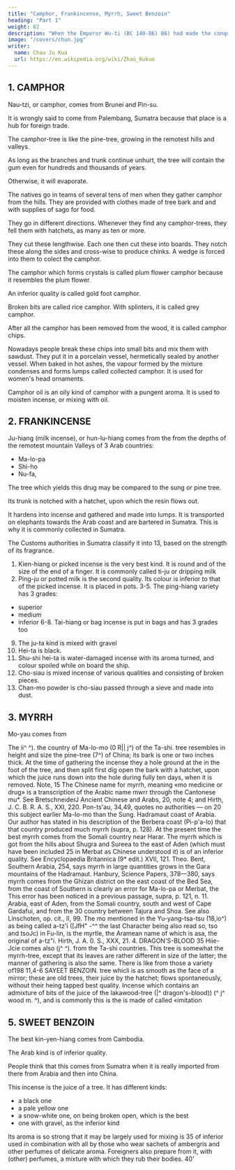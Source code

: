 ```yaml
---
title: "Camphor, Frankincense, Myrrh, Sweet Benzoin"
heading: "Part 1"
weight: 62
description: "When the Emperor Wu-ti (BC 140-86) 86) had made the conquest of Southern Yue, he sent a mission from Suwon across the sea to reconnoitre Hainan"
image: "/covers/chun.jpg"
writer:
  name: Chau Ju Kua
  url: https://en.wikipedia.org/wiki/Zhao_Rukuo
---
```



## 1. CAMPHOR

Nau-tzi, or camphor, comes from Brunei <!-- called according to some Fo-ni --> and Pin-su.

It is wrongly said to come from Palembang, Sumatra because that place is a hub for foreign trade. 

The camphor-tree is like the pine-tree, growing in the remotest hills and valleys.

As long as the branches and trunk continue unhurt, the tree will contain the gum even for hundreds and thousands of years. 

Otherwise, it will evaporate.


The natives go in teams of several tens of men when they gather camphor from the hills. They are provided with clothes made of tree bark and and with supplies of sago for food.

They go in different directions. Whenever they find any camphor-trees, they fell them with hatchets, as many as ten or more.

They cut these lengthwise. Each one then cut these into boards. They notch these along the sides and cross-wise to produce chinks. A wedge is forced into them to colect the camphor. 

The camphor which forms crystals is called plum flower camphor because it resembles the plum flower. 

An inferior quality is called gold foot camphor. 

Broken bits are called rice camphor. With splinters, it is called grey camphor.

After all the camphor has been removed from the wood, it is called camphor chips. 


Nowadays people break these chips into small bits and mix them with sawdust. They put it in a porcelain vessel, hermetically sealed by another
vessel. When baked in hot ashes, the vapour formed by the mixture condenses and forms lumps called collected camphor.
It is used for women's head ornaments.

Camphor oil is an oily kind of camphor with a pungent aroma. It is used to moisten incense, or mixing with oil. 


<!-- Notes.
5
Fo-ni and P'o-ni, both pronounced in Cantonese Fat-ni and Put-ni, transcribe respectively
1)
Brni, Borneo, and apply more particularly to the west coast of that island. See supra, pp. 155, 156.
Pin-su, in Cantonese Pan-ts'iit, the latter form representing the sound Pansor, is the Pansur or
Fansur of mediaeval Arab and vrestern writers, the Barus of later writers. Barus is the name of
the principal mart of this commodity in Sumatra, and the word has been affixed by traders to 10
it from the camphor of Japan. See Reinaud, Relations, I, 7, Masudi, Prairies d'or,
Ibn Batuta, Voyages, IV, 241, and especially Yule, Marco Polo, II, 282, 285—288. Also
Crawfurd, Hist. Malay Archipelago, I, 515—517.
Liang-shu, 54,i4% mentions among the products of Lang-ya-siu (3& ^' Vm} (which
discriminate
,
I,
338,
be Tennasserim or the Kra district on the Msilay Vemnsuls!) p o-lit-Mang (^^ :ffi' .S>), t5
and T'ang-pon-ts'au (Pon-ts'au-kang-mu, 84,56) says that «in olden times p'o-lu-hiartg came from
may
P'o-liis.
We are inclined, however, to believe that^ o-Zit is a truncated transcription of Sanskrit Jcar-
pura, and does not represent Barus, as Gerini (Researches, 427) and Pelliot (B. E. F. E.G.,
341) are disposed to think. Hiian-tsang, Si-yu-ki, 10, speaks of Me-pu-lo
(^^
IV
-^i) as a
'f|j
product of Madura.
20
Yu-yang-tsa-tsu, 18,7*, says nThe tree which produces the alung-nau perfumes
comes from P


by Persian
Icapur). 

It

also
Perak, or thereabout),
comes from Po-ssi
where
(Persia,
i.
e.,
it
it
is
called hu-pu-p' o-lii
was brought
to
China
The tree is from eighty to ninety feet high, and some six or seven (feet) in
The leaves are round and white on the back. It has no flowers. The tree is either
"^6an» (^^)- Lean trees produce t\6 p o-lu-Ttau (or tibalm» >M^). One authority
ships).
circumference.
«fat»
[-^'
o-li
(»§ H^
(J52)
*"'
25-
says that lean trees produce lung-nau (our abaroos camphor))), and the fat ones p'o-lii-kau
into the heart of the tree
(camphor balm). If one cuts
out freely from the butt
(i^)- The drug can be
and
splits
it
open, the
oil (lit.
grease) flows
got also by chopping
thepiecesinapit. There are other methods of extracting
it».
Conf.
up the wood and putting
Marsden's remarks in note 2.
30'
Marsden,
History of Sumatra, 121, says= nThe natives, from long experience, know
whether any (camphor) is contained within, by striking it (i. e., the tree) with a stick. In that case,
2)
they cut
it
down and
split it
with wedges into small pieces, finding the camphire in the interstices in
the state of a concrete crystallization. Some have asserted that
this substance is procured,
or camphire
oil;
but
this, I
it is from the old trees alone that
and that in the young trees it is in a fluid state, callei meeniacapoor, 3S
have good authority to pronounce a mistake. The same kind of tree
does not produce the dry, transparent, and flaky substance, nor ever
traders distinguish usually three difi'erent degrees of quality in it, by the names
of head, belly and foot, according to its purity and whiteness, which depend upon its being more
that produces the
would
....
fluid,
The
or less free from particles of the wood, and other heterogeneous matter, that mix with it in
collecting, after the first large pieces are picked out. Some add a fourth sort, of extraordinary
fineness, of which a few pounds only are imported to Canton in the year, and sell there at the
40
rate of two thousand dollars the pccula.
3)
In a previous passage (supra, p. 156), our author mentions four varieties of camphor as
it may be the same as the ts'ang-nau
here
coming from Borneo; one of these he calls su-nau;
mentioned. See Gerini, Researches, 432 et seqq.
Yu-yang-tsa-tsu, 1,8% mentions some extraordinarily fragrant camphor which was brought
to
(in A. D. 756) as tribute from Kiau-chi or
Tongking. It was
the Emperor of China Huan-tsung
called lau-lung-nau and
also, a^v^Tentlj,
jui-lung-nau


HS). This

may be
fourth sort» mentioned by Marsden in the preceding note, though no longer
by the name given
it
in the
known
T'ang dynasty.
Nearly all the camphor used in China is procured from the Laurus camphora, L., called
Chang {^m)- Nan-yufe-pi-ki (of the eighteenth century), 5,io, says that lung-nau (baroos camphor)
5 comes from Fo-ta-ni ('^
;^ Patani?). The Cantonese mix it with chang-nau (i. e., camphor
from the Laurus camphora) which comes from Shau-chou (^^
in Kuang-tung); hence its
name of shau-naun. In northern China camphor is usually called ch'au-nau (iM B^) from Ch'au-
ch6u, also in Kuang-tung, and not far distant from Shau-chou. This latter name ck'.au-nau must
be the correct form. See also Bretschneider, Botanicon Sinicum, 346 (J. 0. B. K. A. S., XXV).
10 Linschoten, Voyage to the East Indies, II, 118 (Hakl. Soc. edit.) remarks that one pound of
Borneo camphor was worth one hundred pounds of Chin-cheu (i. e., Chinese) camphor.
4) Marsden, op. cit, 123 says= «The camphire oil is a valuable domestic medicine, and
much used by the Sumatrans
It is rather a liquid and volatile resin, distilling from one
species of the camphire tree, without any oleaginous quality».
15
Our author states (supra, p. 67) that camphor was also a product of Tan-ma-ling, of Java
(p. 77), and of Ling-ya-ssi-kia (p. 68) Chou K'ii-fei adds Chu-lien. See supra, p, 100, n. -->


## 2. FRANKINCENSE

Ju-hiang (milk incense), or hun-lu-hiang comes from the from the depths of the remotest mountain Valleys of 3 Arab countries:
- Ma-lo-pa
- Shi-ho
- Nu-fa, 

The tree which yields this drug may be compared to the sung or pine tree. 

Its trunk is notched with a hatchet, upon which the resin flows out. 

It hardens into incense and gathered and made into lumps. It is transported on elephants towards the Arab coast and are bartered in Sumatra. This is why it is commonly collected in Sumatra.

The Customs authorities in Sumatra classify it into 13, based on the strength of its fragrance. 

1. Kien-hiang or picked incense is the very best kind. It is round and of the size of the end of a finger. It is commonly called ti-ju or dripping milk
2. Ping-ju or potted milk is the second quality. Its colour is inferior to that of the picked incense. It is placed in pots. 
3-5. The ping-hiang variety has 3 grades:
  - superior
  - medium
  - inferior
6-8. Tai-hiang or bag incense is put in bags and has 3 grades too
9. The ju-ta kind is mixed with gravel
10. Hei-ta is black. 
11. Shu-shi hei-ta is water-damaged incense with its aroma turned, and colour spoiled while on board the ship.
12. Cho-siau is mixed incense of various qualities and consisting of broken pieces. 
13. Chan-mo powder is cho-siau passed through a sieve and made into dust.

<!-- Notes.
1)
Ju-Mang
China, was given
«milk».
or «inilk incenseo; this, the
from
it
Marco Polo
old sound hun-luk)
common name for olibanum or frankincense in
name of incense luban means likewise 15
The second name liun-lu (in Cantonese fan-lvk,
appearance. The Arabic
its
«white incenses.
calls it
unquestionably derived from the Arabic kundur (.iX^), or the Indian form
is
hnndu 01 Tiundwra. Turkish-osm.
Dialecte, vol. II, col. 1636,
may
giinlUJc,
afrankincense, olibanum », Eadloff,
be derived from the Chinese. Conf. Hirth,
Worterbuch d.TQrk-
J.
A. 0.
S.,
XXX, 23.
word Mn-lu to designate frankincense, but there is some 20
confusion in their use of the term, benzoin and other drugs being frequently confounded with the
true olibanum. See Bretschneider, Botanicon Sinicum, 111,460 462, and Ancient Chinese and
Arabs, 19; also Hirth, China and the Eoman Orient, 266—268. Pon-ts'au, 34,45'' gives its
ffi||), tu-lu
«foreign names» as mo-lo
.^S, erroneously
(j^ "'S') *°^ h'ie-to-lo, ('/^
written to-Tc'ie-lo). Tu-lu is probably Sanskrit turu{shJca), the Indian incense, and k'ie-to-lo is 25
The
older Chinese works only use the
—
^
(^
hhadira, the Acacia catechu.
2)
Ma-lo-pa or Merbat, Shi-ho or Shehr and Nn-fa or Dufar, were the three ports of the
coast of Arabia, the «Land of Frankincense)). See supra, pp. 116 and 121, n. 11.
Hadramaut
Nan-fang-ts'au-mu-chuang (third century A. D.)
is a big tree (which furnishes
sea-coast in Ta-ts'in. It
2,i'',
it),
says ahun-lu incense comes from the
the branches and leaves are just like 30
those of an old pine (/j^). It grows in the sand. The flowers (lit. buds) are full-blown in summer,
(when) the sap of the tree flows onto the sand, where it is gathered)). Sni-shu, 83,i6* mentions
hun-lu-hiang among the products of Po-ssi (Persia), meaning probably that it was brought to
China on Persian ships. Huan-tsang stated that in the country of 0-ch'a-li (in Southern
India, near Malwa) grew the hun-lu-hiang tree, the leaves of which resembled those of the 35
pyrus). This is presumably the Boswellia thurifera, Colebrooke, whereas the
t'ang-li
(^
^
Arabian olibanum
Sinicum,
II,
is
produced by the Boswellia
303, III, 460. See also
Marco Polo,
441, says «Dufar
See Bretschneider, Botanicon
Carterii, Birdw.
Linschoten,
op.
cit., II,
99.
a great and noble and fine
city, and lies 500 miles
produced here, and I will 40
tell you how it grows. The trees are like small fir-trees; these are notched with a knife in several
places, and from these notches the incense is exuded. Sometimes also it flows from the tree with-
out any notch; this is by reason of the great heat of the sun there.)) See also Yule's exhaustive
to
II,
the north-west of Esher
note on the above in his
(i.
e.,
is
es-Shehr)
Marco Polo,
II,
....
Much
white incense
is
442—447. Theodore Bent, Exploration of the Fran-
(p. 119)= «Near Cape Risut a 45
kincense country. Southern Arabia (Geo. Journal VI, 109—134, says
large tract of country
trees, their small
is
covered with frankincense trees, with their bright green leaves like ash
green flowers, and their insignificant fruit
Hoye and Haski, about four days journey
....
inland from Mirbat
The
....
best is obtained at spots called
The second
in quality
comesII>2-4
MTEEn.
— dkagon's-blood.
197
from near Cape Risut, and also a little further west at a place called
Chiseri». «To the south of
Mount Haghier (in Sokotra) one comes across valleys entirely full of
frankincense-trees. The best
quality is called leban Idkt, and the second quality Ulan resimln Theo.
Bent, Southern Arabia,
234, 252, 380.
3)
writers.
Our author knew
of the African frankincense (supra, p. 130) as well as of the Arabian.
or anipple incenses by mediaeval Chinese
Also called ju-fou-hiang
Bretschn eider,
(^ |^ ^)
Botanicon Sinicum,
III, 460. -->


## 3. MYRRH

Mo-yau comes from

The
ii^
^).
the country of Ma-lo-mo
(0 R|| j^) of the Ta-shi.
tree resembles in height and size the pine-tree (7^) of China; its bark is
one or two inches thick. At the time of gathering the incense they
a hole
ground at the
in the
foot of the tree,
and then
split
first
dig
open the bark
with a hatchet, upon which the juice runs down into the hole during fully
ten days,
when
it is
removed.
Note,
15
The Chinese name for myrrh, meaning «mo medicine or drug» is a transcription of the
Arabic name mwrr
through the Cantonese mu*. See BretschneiderJ Ancient Chinese and
Arabs, 20, note 4; and Hirth, J. C. B. R. A. S., XXI, 220. Pon-ts'au, 34,49, quotes no authorities
—
on
20
this subject earlier
Ma-Io-mo
than the Sung.
Hadramaut coast of Arabia.
Our author has stated in his
description of the Berbera coast (Pi-p'a-lo) that that country produced much myrrh (supra, p. 128).
At the present time the best myrrh comes from the Somali country near Harar. The myrrh which
is got from the hills about Shugra and Sureea to the east of Aden (which must have been included
25 in Merbat as Chinese understood it) is of an inferior quality. See Encyclopaedia Britannica
(9* edit.) XVII, 121. Theo. Bent, Southern Arabia, 254, says myrrh in large quantities grows
in the Gara mountains of the Hadramaut. Hanbury, Science Papers, 378—380, says myrrh
comes from the Ghizan district on the east coast of the Bed Sea, from the coast of Southern
is
clearly an error for Ma-lo-pa or Merbat, the
This error has been noticed in a previous passage, supra,
p. 121, n. 11.
Arabia, east of Aden, from the Somali country, south and west of Cape Gardafui, and from the
30 country between Tajura and Shoa. See also Linschoten, op. cit., II, 99.
The mo mentioned in the Yu-yang-tsa-tsu (18,io^) as being called a-tz'i ([JfH" -^^ the
last Character being also read so, tso and tsoJc) in Fu-lin, is the myrtle, the Aramean name of
which is asa, the original of a-tz"i. Hirth, J. A. 0. S., XXX, 21.
4.
DRAGON'S-BLOOD
35
Hiie-Jcie
comes
also
(j^
^).
from the Ta-shi countries. This tree
is
somewhat
the myrrh-tree, except that its leaves are rather different in size
of the latter; the
manner
of gathering
is also
the same. There
is
like
from those
a variety of198
11,4-6
SAYEET BENZOIN.
tree whicli is as smooth as the face of a mirror; these are old trees, their juice
by the hatchet;
flows spontaneously, without their heing tapped
best quality. Incense which contains an admixture of bits of
the juice of the lakawood-tree (|^
dragon's-blood))
(^ j^
wood
m. ^), and is commonly
this is the
is
made
of
called «imitation


<!-- Note.
In his description of Chung-li,
author says (supra,
from
this
c, the Somali coast including the island of Socotra, our
i.
131) that dragon's-blood, aloes, tortoise-shell and amhergris were procured
p.
island or the adjacent waters.
The Periplus
Papt TO Xeroptevov 'IvStxov), «which
Arabs
called
it
Wustenfeld,
is
gathered as
it
name
(§ 30)
mentions
it
of aindian cinnabari) (xcvva- 10
exudes in drops
from the tree.» The
(tears)
Yakut's
katir (jJjUiJl), and this name, occurring in
description of Socotra (ed.
the original of hiie-Me, pronounced hUt-Jc'it in Cantonese. This
the «drop dragon's-blood» of commerce, the spontaneous exudation of
may be
III, 102,3),
Socotran dragon's-blood
Erythraean Sea
of the
as a product of the island of Dioskorides (Socotra) under the
is
a leguminous tree, Pterocarpus draco, which grows at elevations between 800 and 2,000 feet 15
above sea-level. See also Theo. Bent, Southern Arabia, 379, 388.
The ordinary Me-kie used in China is the produce of a large species of rattan growing
on the north and north-east coasts of Sumatra, with some parts of Borneo, and principally manu-
factured at Jambi, Palembang and Banjermassin.
The Fon-ts'au
(^7^ ^),
The Nan-yue-chii
The test of its purity
Crawfurd,
that
is
it is
it
adds, saysthat «it
wax when
like
yielded by the
it'o-Zra
(V-S
^3
Daemouorops
are of opinion that the Chinese drug
Ancient Chinese and Arabs, 21, note
6.
is
is
(||^
^^
jt^
«fc't-Zm blood»).
iiO
the sap of thete«-fcM«5'-tree (^'' 0j)|*}.
This
bit into.»
traceable to T'ang period writers. Giles, Dictionary,
is
Hist. Indian Archipelago, III, 240.
(34,50-5i) calls dragon's-blood k'i-lin-kie
is
a confusion with stick-lac, arid
fm Hsiieh, says that dragon's-blood
Bretschneider and Porter Smith
s. v.,
draco).
furnished by the Pterocarpus draco.
Bretschneider, 25
See also Encyclop. Britann. VII, 389. -->


## 5. SWEET BENZOIN

The best kin-yen-hiang comes from Cambodia. 

The Arab kind is of inferior quality.

People think that this comes from Sumatra <!-- San-fo-ts'i --> when it is really imported from there from Arabia and then into China. 

This incense is the juice of a tree. It has different kinds:
- a black one
- a pale yellow one
- a snow-white one, on being broken open, which is the best
- one with gravel, as the inferior kind

Its aroma is so strong that it may be
largely used for mixing
is
35
of inferior
used in combination with
all
by those who wear sachets of
ambergris and other perfumes of delicate aroma. Foreigners also prepare from
it,
with (other) perfumes, a mixture with which they rub their bodies.
40'


<!-- Note.
Ein.yen hiang or agolden coloured
5
From the
'""* ^"^"'^ °^ '' <=-
th:t"""V^"'^
"""^ '' "''"' ''' ""'^"''"'^
"'"^
rb?:fdorb
1197 whi^e thl
incense,,.
description given of it in the second
'^'^
"^^'-^^^ °f Linschoten, op.
cit.,
"'"''°°"^ subsequently (infra, p. 202) as a product
of Eastern
Sumal^o rs n fo I' r"\;
the «benu,m amendoado,, of the
same writer. It was known to the Arabs
(f;"-f!>-*«>)/«
"^ ^'"^ ^^^^^^^A but did not become known in Europe
before the
T
L7l«
rJi f^f T.r T''"'"
century. Heyd, Hist, du Commerce,
580. See also Ibn Batuta, Voyages,
?V tri
K
f
l^^n-ym.^uang was the name specially given the
Kambojan
II,
^^Y°T
ihe btyrax
'^
variety of the drug.
a native of Sumatra and Java, and was
introduced into Siam,
Borneo, etc «Siain benzoin is generally
regarded as the best, and of it two varieties are
distinguished. The finest quality is Siam
benzoin «in tear», it being in small flattened drops, from
tne size of an almond kernel downward.
«Lump., Siam benzoin consists of agglutinated masses
ot such tears, or of tears imbedded
in a darker coloured resinous matrix. Tear benzoin
varies in
15 colour from a pale yellow to a reddish-brown colour, and
lump benzoin has a conglomerate-
like structure from the dissemination
of almond-shaped tears throughout the substance
Sumatra benzoin occurs in larger rectangular
masses of a greyish tint, with few large tears in
It, but
contammg small white opaque pieces, with chips of wood and
other impurities, in a
translucent matrix),. Encyclop. Britann. (gth edit.). Ill,
581.
"'^^ Ta-shi kind is of inferior quality,, means, I take it, that the incense
^°
in
lu
Benzoin
is
brought
PI,-
China
by the Arabs from their various trading-stations by way of
Palembang
inferior to that which was brought direct to China
from Kambqja.
in
to
Sumatra, was
-J"'^°'^''y^"S-k'au, 3,17*, refers among the products of Palembang to Un-yin-Jiiang
or "gold and silver incense,,, which seems, from the few words
of description there
25
of it
and quoted from the Hua-i-k'au
:^) to be the same as the fo-n-2/en-
hiang. It is true that on this same page we find mention
of an-si-Mang, but the description of
(^
^B
^)
given
alR
—
(^
—
||
drug there given only strengthens the probability of these two products being the two
by Linschoten and other travellers. In another passage, Tung-
si-yang-k'au, 3,9^ mentions Un-yen-hiang as a product of Kamboja and describes it on the
this
varieties of benzoin mentioned
30 authority of the I-t'ung-chi
(
—
j^
J^), which
in turn quotes textually our text. -->
